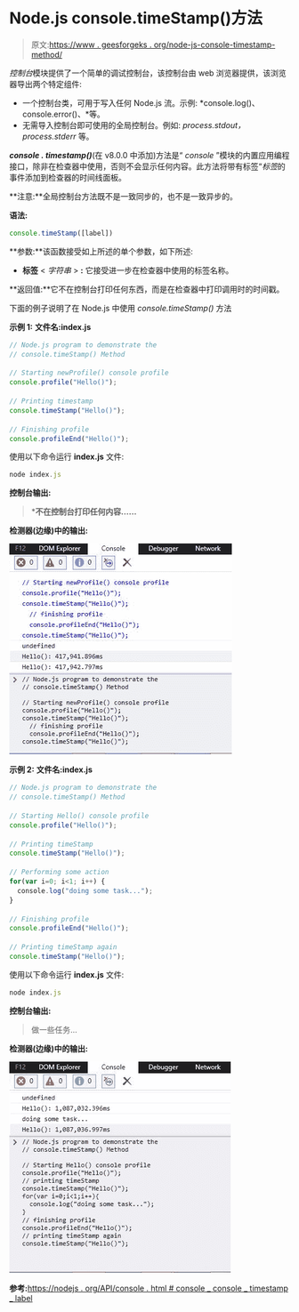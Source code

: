 # Node.js console.timeStamp()方法

> 原文:[https://www . geesforgeks . org/node-js-console-timestamp-method/](https://www.geeksforgeeks.org/node-js-console-timestamp-method/)

*控制台*模块提供了一个简单的调试控制台，该控制台由 web 浏览器提供，该浏览器导出两个特定组件:

*   一个控制台类，可用于写入任何 Node.js 流。示例: *console.log()、console.error()、*等。
*   无需导入控制台即可使用的全局控制台。例如: *process.stdout，process.stderr* 等。

***console . timestamp()***(在 v8.0.0 中添加)方法是“ *console* ”模块的内置应用编程接口，除非在检查器中使用，否则不会显示任何内容。此方法将带有标签“*标签*的事件添加到检查器的时间线面板。

**注意:**全局控制台方法既不是一致同步的，也不是一致异步的。

**语法:**

```js
console.timeStamp([label])
```

**参数:**该函数接受如上所述的单个参数，如下所述:

*   **标签** < *字符串* > **:** 它接受进一步在检查器中使用的标签名称。

**返回值:**它不在控制台打印任何东西，而是在检查器中打印调用时的时间戳。

下面的例子说明了在 Node.js 中使用 *console.timeStamp()* 方法

**示例 1:** **文件名:index.js**

```js
// Node.js program to demonstrate the 
// console.timeStamp() Method

// Starting newProfile() console profile
console.profile("Hello()");

// Printing timestamp
console.timeStamp("Hello()");

// Finishing profile
console.profileEnd("Hello()");
```

使用以下命令运行 **index.js** 文件:

```js
node index.js
```

**控制台输出:**

> ***不在控制台打印任何内容……**

**检测器(边缘)中的输出:**

![](img/cc84483c8e600f2735f21cf14c63a3fa.png)

**示例 2:** **文件名:index.js**

```js
// Node.js program to demonstrate the 
// console.timeStamp() Method

// Starting Hello() console profile
console.profile("Hello()");

// Printing timeStamp
console.timeStamp("Hello()");

// Performing some action
for(var i=0; i<1; i++) {
  console.log("doing some task...");
}

// Finishing profile
console.profileEnd("Hello()");

// Printing timeStamp again
console.timeStamp("Hello()");
```

使用以下命令运行 **index.js** 文件:

```js
node index.js
```

**控制台输出:**

> 做一些任务…

**检测器(边缘)中的输出:**

![](img/f958773905a32ca7893387c95ed53b24.png)

**参考:**[https://nodejs . org/API/console . html # console _ console _ timestamp _ label](https://nodejs.org/api/console.html#console_console_timestamp_label)